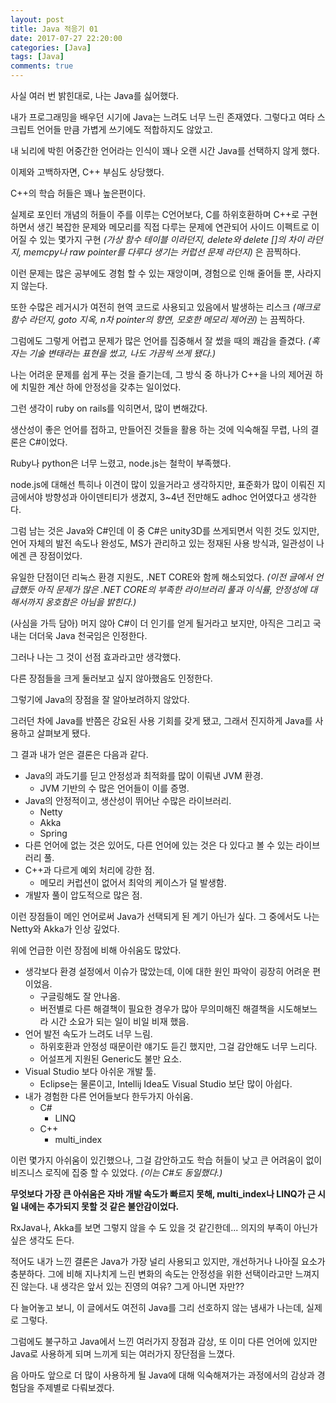 ```yaml
---
layout: post
title: Java 적응기 01
date: 2017-07-27 22:20:00
categories: [Java]
tags: [Java]
comments: true
---
```

사실 여러 번 밝힌대로, 나는 Java를 싫어했다.

내가 프로그래밍을 배우던 시기에 Java는 느려도 너무 느린 존재였다. 그렇다고 여타 스크립트 언어들 만큼 가볍게 쓰기에도 적합하지도 않았고.

내 뇌리에 박힌 어중간한 언어라는 인식이 꽤나 오랜 시간 Java를 선택하지 않게 했다.

이제와 고백하자면, C++ 부심도 상당했다.

C++의 학습 허들은 꽤나 높은편이다.

실제로 포인터 개념의 허들이 주를 이루는 C언어보다, C를 하위호환하며 C++로 구현하면서 생긴 복잡한 문제와 메모리를 직접 다루는 문제에 연관되어 사이드 이펙트로 이어질 수 있는 몇가지 구현 *(가상 함수 테이블 이라던지, delete와 delete []의 차이 라던지, memcpy나 raw pointer를 다루다 생기는 커럽션 문제 라던지)* 은 끔찍하다.

이런 문제는 많은 공부에도 경험 할 수 있는 재앙이며, 경험으로 인해 줄어들 뿐, 사라지지 않는다.

또한 수많은 레거시가 여전히 현역 코드로 사용되고 있음에서 발생하는 리스크 *(매크로 함수 라던지, goto 지옥, n차 pointer의 향연, 모호한 메모리 제어권)* 는 끔찍하다.

그럼에도 그렇게 어렵고 문제가 많은 언어를 집중해서 잘 썼을 때의 쾌감을 즐겼다. *(혹자는 기술 변태라는 표현을 썼고, 나도 가끔씩 쓰게 됐다.)*

나는 어려운 문제를 쉽게 푸는 것을 즐기는데, 그 방식 중 하나가 C++을 나의 제어권 하에 치밀한 계산 하에 안정성을 갖추는 일이었다.

그런 생각이 ruby on rails를 익히면서, 많이 변해갔다.

생산성이 좋은 언어를 접하고, 만들어진 것들을 활용 하는 것에 익숙해질 무렵, 나의 결론은 C#이었다.

Ruby나 python은 너무 느렸고, node.js는 철학이 부족했다. 

node.js에 대해선 특히나 이견이 많이 있을거라고 생각하지만, 표준화가 많이 이뤄진 지금에서야 방향성과 아이덴티티가 생겼지, 3~4년 전만해도 adhoc 언어였다고 생각한다. 

그럼 남는 것은 Java와 C#인데 이 중 C#은 unity3D를 쓰게되면서 익힌 것도 있지만, 언어
자체의 발전 속도나 완성도, MS가 관리하고 있는 정재된 사용 방식과, 일관성이 나에겐 큰 장점이었다.

유일한 단점이던 리눅스 환경 지원도, .NET CORE와 함께 해소되었다. *(이전 글에서 언급했듯 아직 문제가 많은 .NET CORE의 부족한 라이브러리 풀과 이식률, 안정성에 대해서까지 옹호함은 아님을 밝힌다.)*

(사심을 가득 담아) 머지 않아 C#이 더 인기를 얻게 될거라고 보지만, 아직은 그리고 국내는 더더욱 Java 천국임은 인정한다.

그러나 나는 그 것이 선점 효과라고만 생각했다. 

다른 장점들을 크게 둘러보고 싶지 않아했음도 인정한다.

그렇기에 Java의 장점을 잘 알아보려하지 않았다.

그러던 차에 Java를 반쯤은 강요된 사용 기회를 갖게 됐고, 그래서 진지하게 Java를 사용하고 살펴보게 됐다.

그 결과 내가 얻은 결론은 다음과 같다.

* Java의 과도기를 딛고 안정성과 최적화를 많이 이뤄낸 JVM 환경.
    * JVM 기반의 수 많은 언어들이 이를 증명.
* Java의 안정적이고, 생산성이 뛰어난 수많은 라이브러리.
    * Netty
    * Akka
    * Spring
* 다른 언어에 없는 것은 있어도, 다른 언어에 있는 것은 다 있다고 볼 수 있는 라이브러리 풀.
* C++과 다르게 예외 처리에 강한 점.
    * 메모리 커럽션이 없어서 최악의 케이스가 덜 발생함.
* 개발자 풀이 압도적으로 많은 점.

이런 장점들이 메인 언어로써 Java가 선택되게 된 계기 아닌가 싶다.
그 중에서도 나는 Netty와 Akka가 인상 깊었다.


위에 언급한 이런 장점에 비해 아쉬움도 많았다.

* 생각보다 환경 설정에서 이슈가 많았는데, 이에 대한 원인 파악이 굉장히 어려운 편이었음.
    * 구글링해도 잘 안나옴.
    * 버전별로 다른 해결책이 필요한 경우가 많아 무의미해진 해결책을 시도해보느라 시간 소요가 되는 일이 비일 비재 했음.
* 언어 발전 속도가 느려도 너무 느림.
    * 하위호환과 안정성 때문이란 얘기도 듣긴 했지만, 그걸 감안해도 너무 느리다.
    * 어설프게 지원된 Generic도 불만 요소.
* Visual Studio 보다 아쉬운 개발 툴.
    * Eclipse는 물론이고, Intellij Idea도 Visual Studio 보단 많이 아쉽다.
* 내가 경험한 다른 언어들보다 한두가지 아쉬움.
    * C#
        * LINQ
    * C++
        * multi_index

이런 몇가지 아쉬움이 있긴했으나, 그걸 감안하고도 학습 허들이 낮고 큰 어려움이 없이 비즈니스 로직에 집중 할 수 있었다. *(이는 C#도 동일했다.)*

**무엇보다 가장 큰 아쉬움은 자바 개발 속도가 빠르지 못해, multi_index나 LINQ가 근 시일 내에는 추가되지 못할 것 같은 불안감이었다.**

RxJava나, Akka를 보면 그렇지 않을 수 도 있을 것 같긴한데... 의지의 부족이 아닌가 싶은 생각도 든다. 

적어도 내가 느낀 결론은 Java가 가장 널리 사용되고 있지만, 개선하거나 나아질 요소가 충분하다. 그에 비해 지나치게 느린 변화의 속도는 안정성을 위한 선택이라고만 느껴지진 않는다. 내 생각은 앞서 있는 진영의 여유? 그게 아니면 자만??

다 늘어놓고 보니, 이 글에서도 여전히 Java를 그리 선호하지 않는 냄새가 나는데, 실제로 그렇다.

그럼에도 불구하고 Java에서 느낀 여러가지 장점과 감상, 또 이미 다른 언어에 있지만 Java로 사용하게 되며 느끼게 되는 여러가지 장단점을 느꼈다.

음 아마도 앞으로 더 많이 사용하게 될 Java에 대해 익숙해져가는 과정에서의 감상과 경험담을 주제별로 다뤄보겠다.